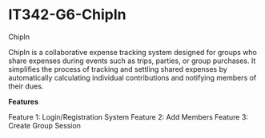 # IT342-G6-ChipIn

ChipIn

ChipIn is a collaborative expense tracking system designed for groups who share expenses during events such as trips, parties, or group purchases. It simplifies the process of tracking and settling shared expenses by automatically calculating individual contributions and notifying members of their dues.

**Features**

Feature 1: Login/Registration System
Feature 2: Add Members
Feature 3: Create Group Session
